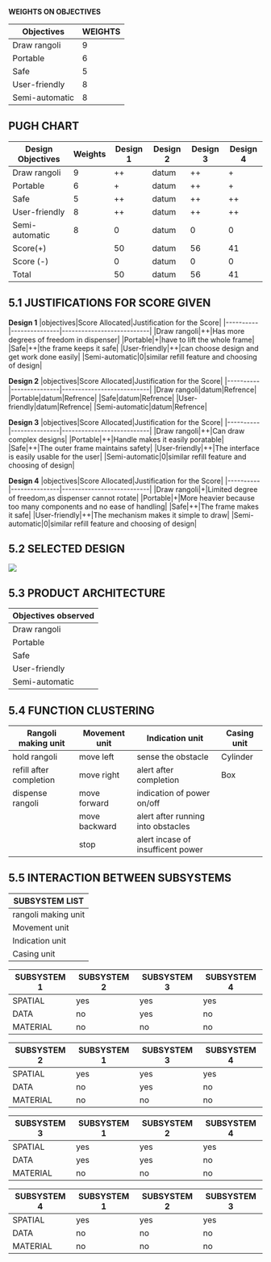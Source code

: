 **WEIGHTS ON OBJECTIVES**

|Objectives|WEIGHTS|
|----------|-------|
|Draw rangoli|9|
|Portable|6|
|Safe|5|
|User-friendly|8|
|Semi-automatic|8|


## PUGH CHART


|Design Objectives|Weights|Design 1|Design 2|Design 3|Design 4|
|-----------------|-------|--------|--------|--------|--------|
|Draw rangoli|9|++|datum|++|+|
|Portable|6|+|datum|++|+|
|Safe|5|++|datum|++|++|
|User-friendly|8|++|datum|++|++|
|Semi-automatic|8|0|datum|0|0|
|Score(+)||50|datum|56|41|
|Score (-)||0|datum|0|0|
|Total||50|datum|56|41|

## 5.1 JUSTIFICATIONS FOR SCORE GIVEN

**Design 1**
|objectives|Score Allocated|Justification for the Score|
|----------|---------------|---------------------------|
|Draw rangoli|++|Has more degrees of freedom in dispenser|
|Portable|+|have to lift the whole frame|
|Safe|++|the frame keeps it safe|
|User-friendly|++|can choose design and get work done easily|
|Semi-automatic|0|similar refill feature and choosing of design|

**Design 2**
|objectives|Score Allocated|Justification for the Score|
|----------|---------------|---------------------------|
|Draw rangoli|datum|Refrence|
|Portable|datum|Refrence|
|Safe|datum|Refrence|
|User-friendly|datum|Refrence|
|Semi-automatic|datum|Refrence|

**Design 3**
|objectives|Score Allocated|Justification for the Score|
|----------|---------------|---------------------------|
|Draw rangoli|++|Can draw complex designs|
|Portable|++|Handle makes it easily poratable|
|Safe|++|The outer frame maintains safety|
|User-friendly|++|The interface is easily usable for the user|
|Semi-automatic|0|similar refill feature and choosing of design|

**Design 4**
|objectives|Score Allocated|Justification for the Score|
|----------|---------------|---------------------------|
|Draw rangoli|+|Limited degree of freedom,as dispenser cannot rotate|
|Portable|+|More heavier because too many components and no ease of handling|
|Safe|++|The frame makes it safe|
|User-friendly|++|The mechanism makes it simple to draw|
|Semi-automatic|0|similar refill feature and choosing of design|






## 5.2 SELECTED DESIGN

![](https://i.postimg.cc/Xq4hMQh3/20220119-150931.jpg)










## 5.3 PRODUCT ARCHITECTURE

|Objectives observed|
|-------------------|
|Draw rangoli|
|Portable|
|Safe|
|User-friendly|
|Semi-automatic|






## 5.4 FUNCTION CLUSTERING
|Rangoli making unit|Movement unit|Indication unit|Casing unit|
|-------------------|-------------|---------------|-----------|
|hold rangoli|move left|sense the obstacle|Cylinder|
|refill after completion|move right|alert after completion|Box
|dispense rangoli|move forward|indication of power on/off|
||move backward|alert after running into obstacles|
||stop|alert incase of insufficent power|








## 5.5 INTERACTION BETWEEN SUBSYSTEMS
|SUBSYSTEM LIST|
|--------------|
|rangoli making unit|
|Movement unit|
|Indication unit|
|Casing unit|


|SUBSYSTEM 1|SUBSYSTEM 2|SUBSYSTEM 3|SUBSYSTEM 4|
|-----------|-----------|-----------|-----------|
|SPATIAL|yes|yes|yes|
|DATA|no|yes|no|
|MATERIAL|no|no|no|




|SUBSYSTEM 2|SUBSYSTEM 1|SUBSYSTEM 3|SUBSYSTEM 4|
|-----------|-----------|-----------|-----------|
|SPATIAL|yes|yes|yes|
|DATA|no|yes|no|
|MATERIAL|no|no|no|





|SUBSYSTEM 3|SUBSYSTEM 1|SUBSYSTEM 2|SUBSYSTEM 4|
|-----------|-----------|-----------|-----------|
|SPATIAL|yes|yes|yes|
|DATA|yes|yes|no|
|MATERIAL|no|no|no|




|SUBSYSTEM 4|SUBSYSTEM 1|SUBSYSTEM 2|SUBSYSTEM 3|
|-----------|-----------|-----------|-----------|
|SPATIAL|yes|yes|yes|
|DATA|no|no|no|
|MATERIAL|no|no|no|

